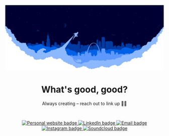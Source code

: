 <img src="https://raw.githubusercontent.com/dylanelznic/dylanelznic/master/images/banner.svg" />

</br>
<h1 align="center">
  What's good, good?
</h1>

<p align="center">
  Always creating – reach out to link up 🙌🏽
</p>

</br>
<p align="center">
  <a href="http://dylanelznic.com/">
    <img src="https://img.shields.io/badge/-dylanelznic.com-313131?style=flat-square&labelColor=313131&logo=HTML5&logoColor=white"
      alt="Personal website badge" />
  </a>
  <a href="https://www.linkedin.com/in/dylan-elznic/">
    <img src="https://img.shields.io/badge/-@dylan--elznic-313131?style=flat-square&labelColor=313131&logo=LinkedIn&logoColor=white"
      alt="LinkedIn badge" />
  </a>
  <a href="mailto:dylan.elznic@gmail.com">
    <img src="https://img.shields.io/badge/-dylan.elznic@gmail.com-313131?style=flat-square&logo=Gmail&logoColor=white&link=mailto:dylan.elznic@gmail.com"
      alt="Email badge" />
  </a>
  <a href="https://instagram.com/_dylanjoseph/">
    <img src="https://img.shields.io/badge/-@__dylanjoseph-313131?style=flat-square&labelColor=313131&logo=Instagram&logoColor=white"
      alt="Instagram badge" />
  </a>
  <a href="https://soundcloud.com/dylanjoseph_6">
    <img src="https://img.shields.io/badge/-@Dylan_Joseph-313131?style=flat-square&labelColor=313131&logo=Soundcloud&logoColor=white"
      alt="Soundcloud badge" />
  </a>
</p>
